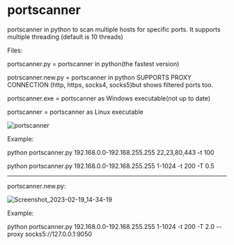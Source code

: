 # portscanner
portscanner in python to scan multiple hosts for specific ports.
It supports multiple threading (default is 10 threads)

Files:

portscanner.py = portscanner in python(the fastest version)

potrscanner.new.py = portscanner in python SUPPORTS PROXY CONNECTION (http, https, socks4, socks5)but shows filtered ports too.

portscanner.exe = portscanner as Windows executable(not up to date)

portscanner = portscanner as Linux executable

![portscanner](https://user-images.githubusercontent.com/121404035/219865746-b3d634e7-47f5-4e8f-a490-244c69cb460c.png)


Example:

python portscanner.py 192.168.0.0-192.168.255.255 22,23,80,443 -t 100

python portscanner.py 192.168.0.0-192.168.255.255 1-1024 -t 200 -T 0.5

--------------------------------------------------------------------------------

portscanner.new.py:

![Screenshot_2023-02-19_14-34-19](https://user-images.githubusercontent.com/121404035/219952199-5bea0213-da70-4d96-9f86-30455eb4eb27.png)

Example:

python portscanner.py 192.168.0.0-192.168.255.255 1-1024 -t 200 -T 2.0 --proxy socks5://127.0.0.1:9050
